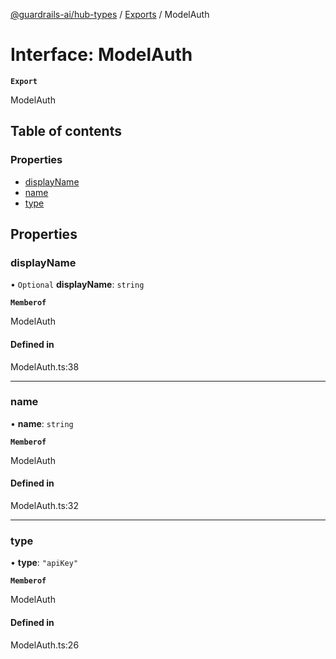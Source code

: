 [@guardrails-ai/hub-types](../README.md) / [Exports](../modules.md) / ModelAuth

# Interface: ModelAuth

**`Export`**

ModelAuth

## Table of contents

### Properties

- [displayName](ModelAuth.md#displayname)
- [name](ModelAuth.md#name)
- [type](ModelAuth.md#type)

## Properties

### displayName

• `Optional` **displayName**: `string`

**`Memberof`**

ModelAuth

#### Defined in

ModelAuth.ts:38

___

### name

• **name**: `string`

**`Memberof`**

ModelAuth

#### Defined in

ModelAuth.ts:32

___

### type

• **type**: ``"apiKey"``

**`Memberof`**

ModelAuth

#### Defined in

ModelAuth.ts:26
